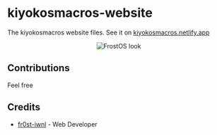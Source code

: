 # kiyokosmacros-website

The kiyokosmacros website files. See it on [kiyokosmacros.netlify.app](https://kiyokosmacros.netlify.app)

<p align="center">
  <img src="" alt="FrostOS look">
</p>


## Contributions

Feel free

## Credits

- [fr0st-iwnl](https://github.com/fr0st-iwnl) - Web Developer

